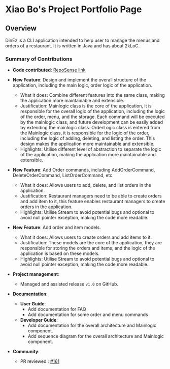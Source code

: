 # Xiao Bo's Project Portfolio Page

## Overview

DinEz is a CLI application intended to help user to manage the menus and orders of a restaurant.
It is written in Java and has about 2kLoC.

### Summary of Contributions

* **Code contributed**: [RepoSense link](https://nus-cs2113-ay2324s2.github.io/tp-dashboard/?search=&sort=groupTitle&sortWithin=title&timeframe=commit&mergegroup=&groupSelect=groupByRepos&breakdown=true&checkedFileTypes=functional-code&since=2024-02-23&tabOpen=true&tabType=authorship&tabAuthor=Xb990219&tabRepo=AY2324S2-CS2113-F14-2%2Ftp%5Bmaster%5D&authorshipIsMergeGroup=false&authorshipFileTypes=functional-code&authorshipIsBinaryFileTypeChecked=false&authorshipIsIgnoredFilesChecked=false)


*  **New Feature**: Design and implement the overall structure of the application, including the main logic, order logic of the application.
   * What it does: Combine different features into the same class, making the application more maintainable and extensible.
   * Justification: Mainlogic class is the core of the application, it is responsible for the overall logic of the application, including the logic of the order, menu, 
    and the storage. Each command will be executed by the mainlogic class, and future development can be easily added by extending the mainlogic class. 
    OrderLogic class is entered from the Mainlogic class, it is responsible for the logic of the order, including the logic of adding, deleting, and listing the order.
    This design makes the application more maintainable and extensible.
   * Highlights: Utilise different level of abstraction to separate the logic of the application, making the application more maintainable and extensible.

*  **New Feature**: Add Order commands, including AddOrderCommand, DeleteOrderCommand, ListOrderCommand, etc.
   * What it does: Allows users to add, delete, and list orders in the application.
   * Justification: Restaurant managers need to be able to create orders and add item to it, this feature enables restaurant managers to create orders in the application.
   * Highlights: Utilise Stream to avoid potential bugs and optional to avoid null pointer exception, making the code more readable.

*  **New Feature**: Add order and item models.
   * What it does: Allows users to create orders and add items to it.
   * Justification: These models are the core of the application, they are responsible for storing the orders and items, and the logic of the application is based on these models.
   * Highlights: Utilise Stream to avoid potential bugs and optional to avoid null pointer exception, making the code more readable.

* **Project management**:
  * Managed and assisted release `v1.0` on GitHub.

* **Documentation**:
  * **User Guide**:
    * Add documentation for FAQ
    * Add documentation for some order and menu commands
  * **Developer Guide**:
    * Add documentation for the overall architecture and Mainlogic component.
    * Add sequence diagram for the overall architecture and Mainlogic component.

* **Community**:
  * PR reviewed : [#161](https://github.com/AY2324S2-CS2113-F14-2/tp/pull/161#pullrequestreview-1999213158)
